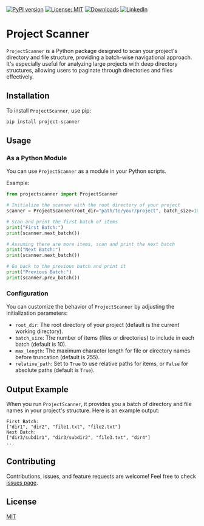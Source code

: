 [![PyPI version](https://badge.fury.io/py/project-scanner.svg)](https://badge.fury.io/py/project-scanner)
[![License: MIT](https://img.shields.io/badge/License-MIT-green.svg)](https://opensource.org/licenses/MIT)
[![Downloads](https://static.pepy.tech/badge/project-scanner)](https://pepy.tech/project/project-scanner)
[![LinkedIn](https://img.shields.io/badge/LinkedIn-blue)](https://www.linkedin.com/in/eugene-evstafev-716669181/)

# Project Scanner

`ProjectScanner` is a Python package designed to scan your project's directory and file structure, providing a batch-wise navigational approach. It's especially useful for analyzing large projects with deep directory structures, allowing users to paginate through directories and files effectively.

## Installation

To install `ProjectScanner`, use pip:

```bash
pip install project-scanner
```

## Usage

### As a Python Module

You can use `ProjectScanner` as a module in your Python scripts.

Example:

```python
from projectscanner import ProjectScanner

# Initialize the scanner with the root directory of your project
scanner = ProjectScanner(root_dir="path/to/your/project", batch_size=10, max_length=255)

# Scan and print the first batch of items
print("First Batch:")
print(scanner.next_batch())

# Assuming there are more items, scan and print the next batch
print("Next Batch:")
print(scanner.next_batch())

# Go back to the previous batch and print it
print("Previous Batch:")
print(scanner.prev_batch())
```

### Configuration

You can customize the behavior of `ProjectScanner` by adjusting the initialization parameters:

- `root_dir`: The root directory of your project (default is the current working directory).
- `batch_size`: The number of items (files or directories) to include in each batch (default is 10).
- `max_length`: The maximum character length for file or directory names before truncation (default is 255).
- `relative_path`: Set to `True` to use relative paths for items, or `False` for absolute paths (default is `True`).

## Output Example

When you run `ProjectScanner`, it provides you a batch of directory and file names in your project's structure. Here is an example output:

```
First Batch:
["dir1", "dir2", "file1.txt", "file2.txt"]
Next Batch:
["dir3/subdir1", "dir3/subdir2", "file3.txt", "dir4"]
...
```

## Contributing

Contributions, issues, and feature requests are welcome! Feel free to check [issues page](https://github.com/chigwell/project-scanner/issues).

## License

[MIT](https://choosealicense.com/licenses/mit/)

